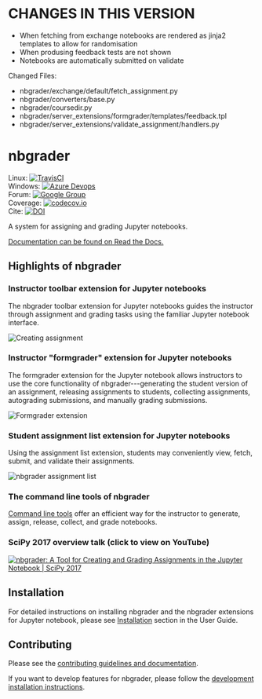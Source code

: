 # CHANGES IN THIS VERSION
- When fetching from exchange notebooks are rendered as jinja2 templates to allow for randomisation
- When produsing feedback tests are not shown
- Notebooks are automatically submitted on validate

Changed Files:
- nbgrader/exchange/default/fetch_assignment.py
- nbgrader/converters/base.py
- nbgrader/coursedir.py
- nbgrader/server_extensions/formgrader/templates/feedback.tpl
- nbgrader/server_extensions/validate_assignment/handlers.py

# nbgrader

Linux: [![TravisCI](https://travis-ci.org/jupyter/nbgrader.svg?branch=master)](https://travis-ci.org/jupyter/nbgrader)  
Windows: [![Azure Devops](https://dev.azure.com/jessicabhamrick/nbgrader/_apis/build/status/jupyter.nbgrader?branchName=master)](https://dev.azure.com/jessicabhamrick/nbgrader/_build/latest?definitionId=1&branchName=master)  
Forum: [![Google Group](https://img.shields.io/badge/-Google%20Group-lightgrey.svg)](https://groups.google.com/forum/#!forum/jupyter)  
Coverage: [![codecov.io](http://codecov.io/github/jupyter/nbgrader/coverage.svg?branch=master)](http://codecov.io/github/jupyter/nbgrader?branch=master)  
Cite: [![DOI](https://jose.theoj.org/papers/10.21105/jose.00032/status.svg)](https://doi.org/10.21105/jose.00032)

A system for assigning and grading Jupyter notebooks.

[Documentation can be found on Read the Docs.](https://nbgrader.readthedocs.io/en/stable/)

## Highlights of nbgrader

### Instructor toolbar extension for Jupyter notebooks
The nbgrader toolbar extension for Jupyter notebooks guides the instructor through
assignment and grading tasks using the familiar Jupyter notebook interface.

![Creating assignment](nbgrader/docs/source/user_guide/images/creating_assignment.gif "Creating assignment")

### Instructor "formgrader" extension for Jupyter notebooks

The formgrader extension for the Jupyter notebook allows instructors to use
the core functionality of nbgrader---generating the student version of an
assignment, releasing assignments to students, collecting assignments,
autograding submissions, and manually grading submissions.

![Formgrader extension](nbgrader/docs/source/user_guide/images/formgrader.gif "Formgrader extension")

### Student assignment list extension for Jupyter notebooks
Using the assignment list extension, students may conveniently view, fetch,
submit, and validate their assignments.

![nbgrader assignment list](nbgrader/docs/source/user_guide/images/student_assignment.gif "nbgrader assignment list")

### The command line tools of nbgrader

[Command line tools](https://nbgrader.readthedocs.io/en/latest/command_line_tools/index.html)
offer an efficient way for the instructor to generate, assign, release, collect,
and grade notebooks.

### SciPy 2017 overview talk (click to view on YouTube)

[![nbgrader: A Tool for Creating and Grading Assignments in the Jupyter Notebook | SciPy 2017 ](http://img.youtube.com/vi/5WUm0QuJdFw/0.jpg)](http://www.youtube.com/watch?v=5WUm0QuJdFw "nbgrader: A Tool for Creating and Grading Assignments in the Jupyter Notebook | SciPy 2017 ")

## Installation

For detailed instructions on installing nbgrader and the nbgrader extensions
for Jupyter notebook, please see [Installation](https://nbgrader.readthedocs.io/en/latest/user_guide/installation.html)
section in the User Guide.


## Contributing
Please see the [contributing guidelines and documentation](https://nbgrader.readthedocs.io/en/latest/contributor_guide/overview.html).

If you want to develop features for nbgrader, please follow the
[development installation instructions](https://nbgrader.readthedocs.io/en/latest/contributor_guide/installation_developer.html).
